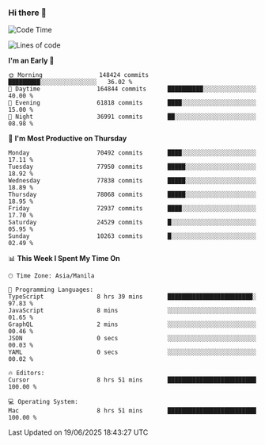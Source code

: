 ### Hi there 👋

<!--START_SECTION:waka-->
![Code Time](http://img.shields.io/badge/Code%20Time-6%2C069%20hrs%2022%20mins-blue)

![Lines of code](https://img.shields.io/badge/From%20Hello%20World%20I%27ve%20Written-141.3%20million%20lines%20of%20code-blue)

**I'm an Early 🐤** 

```text
🌞 Morning                148424 commits      █████████░░░░░░░░░░░░░░░░   36.02 % 
🌆 Daytime                164844 commits      ██████████░░░░░░░░░░░░░░░   40.00 % 
🌃 Evening                61818 commits       ████░░░░░░░░░░░░░░░░░░░░░   15.00 % 
🌙 Night                  36991 commits       ██░░░░░░░░░░░░░░░░░░░░░░░   08.98 % 
```
📅 **I'm Most Productive on Thursday** 

```text
Monday                   70492 commits       ████░░░░░░░░░░░░░░░░░░░░░   17.11 % 
Tuesday                  77950 commits       █████░░░░░░░░░░░░░░░░░░░░   18.92 % 
Wednesday                77838 commits       █████░░░░░░░░░░░░░░░░░░░░   18.89 % 
Thursday                 78068 commits       █████░░░░░░░░░░░░░░░░░░░░   18.95 % 
Friday                   72937 commits       ████░░░░░░░░░░░░░░░░░░░░░   17.70 % 
Saturday                 24529 commits       █░░░░░░░░░░░░░░░░░░░░░░░░   05.95 % 
Sunday                   10263 commits       █░░░░░░░░░░░░░░░░░░░░░░░░   02.49 % 
```


📊 **This Week I Spent My Time On** 

```text
🕑︎ Time Zone: Asia/Manila

💬 Programming Languages: 
TypeScript               8 hrs 39 mins       ████████████████████████░   97.83 % 
JavaScript               8 mins              ░░░░░░░░░░░░░░░░░░░░░░░░░   01.65 % 
GraphQL                  2 mins              ░░░░░░░░░░░░░░░░░░░░░░░░░   00.46 % 
JSON                     0 secs              ░░░░░░░░░░░░░░░░░░░░░░░░░   00.03 % 
YAML                     0 secs              ░░░░░░░░░░░░░░░░░░░░░░░░░   00.02 % 

🔥 Editors: 
Cursor                   8 hrs 51 mins       █████████████████████████   100.00 % 

💻 Operating System: 
Mac                      8 hrs 51 mins       █████████████████████████   100.00 % 
```


 Last Updated on 19/06/2025 18:43:27 UTC
<!--END_SECTION:waka-->


<!--
**rad182/rad182** is a ✨ _special_ ✨ repository because its `README.md` (this file) appears on your GitHub profile.

Here are some ideas to get you started:

- 🔭 I’m currently working on ...
- 🌱 I’m currently learning ...
- 👯 I’m looking to collaborate on ...
- 🤔 I’m looking for help with ...
- 💬 Ask me about ...
- 📫 How to reach me: ...
- 😄 Pronouns: ...
- ⚡ Fun fact: ...
-->
